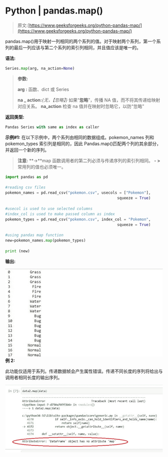# Python | pandas.map()

> 原文:[https://www.geeksforgeeks.org/python-pandas-map/](https://www.geeksforgeeks.org/python-pandas-map/)

pandas.map()用于映射一列相同的两个系列的值。对于映射两个系列，第一个系列的最后一列应该与第二个系列的索引列相同，并且值应该是唯一的。

**语法:**

```py
Series.map(arg, na_action=None)
```

> **参数:**
> 
> **arg :** 函数、dict 或 Series
> 
> **na _ action:***{无，【忽略】}* 如果“**忽略**”，传播 NA 值，而不将其传递给映射对应关系。 **na_action** 检查 na 值并在映射时忽略它，以防“忽略”

**返回类型:**

```py
Pandas Series with same as index as caller
```

**示例#1:**
在以下示例中，两个系列由相同的数据组成。pokemon_names 列和 pokemon_types 索引列是相同的，因此 Pandas.map()匹配两个列的其余部分，并返回一个新的序列。

> **注意:**
> **->**map 函数调用者的第二列必须与传递序列的索引列相同。
> **- >** 常用列的值也必须唯一。

```py
import pandas as pd

#reading csv files
pokemon_names = pd.read_csv("pokemon.csv", usecols = ["Pokemon"],
                                                  squeeze = True)

#usecol is used to use selected columns
#index_col is used to make passed column as index
pokemon_types = pd.read_csv("pokemon.csv", index_col = "Pokemon",
                                                  squeeze = True)

#using pandas map function
new=pokemon_names.map(pokemon_types)

print (new)
```

**输出:**

![](img/4f533cd5fce9ab5cdeed7716bd2c1e26.png)
**例 2:**

此功能仅适用于系列。传递数据帧会产生属性错误。传递不同长度的序列将给出与调用者相同长度的输出序列。

![](img/2e95740268228f5833babfea8d6726c8.png)